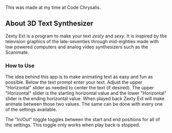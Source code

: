 This was made at my time at Code Chrysalis.

## About 3D Text Synthesizer

Zexty Ext is a program to make your text _zesty_ and _sexy_. It is inspired by the television graphics of the late-seventies through mid-eighties made with low powered computers and analog video synthesizers such as the Scanimate.

### How to Use

The idea behind this app is to make animating text as easy and fun as possible. Below the text prompt enter your text. Adjust the upper "Horizontal" slider as needed to center the text (if desired). The upper "Horizontal" slider is the starting horizontal value and the lower "Horizontal" slider is the ending horizontal value. When played back Zexty Ext will make animate between those two values. The same can be done with every one of the settings available.

The "In/Out" toggle toggles between the start and end positions for all of the settings. This toggle only works when play back is stopped.
